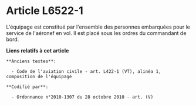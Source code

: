 # Article L6522-1

L'équipage est constitué par l'ensemble des personnes embarquées pour le service de l'aéronef en vol. Il est placé sous les
ordres du commandant de bord.

**Liens relatifs à cet article**

	**Anciens textes**:

	  - Code de l'aviation civile - art. L422-1 (VT), alinéa 1, composition de l'équipage

	**Codifié par**:

	  - Ordonnance n°2010-1307 du 28 octobre 2010 - art. (V)

